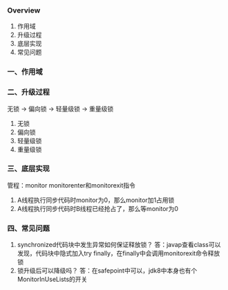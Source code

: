 ### Overview
1. 作用域
2. 升级过程
3. 底层实现
4. 常见问题

### 一、作用域

### 二、升级过程
无锁 → 偏向锁 → 轻量级锁 → 重量级锁
1. 无锁
2. 偏向锁
3. 轻量级锁
4. 重量级锁

### 三、底层实现
管程：monitor
monitorenter和monitorexit指令
1. A线程执行同步代码时monitor为0，那么monitor加1占用锁
2. A线程执行同步代码时B线程已经抢占了，那么等monitor为0

### 四、常见问题

1. synchronized代码块中发生异常如何保证释放锁？
答：javap查看class可以发现，代码块中隐式加入try finally，在finally中会调用monitorexit命令释放锁
2. 锁升级后可以降级吗？
答：在safepoint中可以，jdk8中本身也有个MonitorInUseLists的开关


